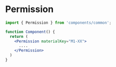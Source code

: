 # Permission

```jsx harmony
import { Permission } from 'components/common';

function Component() {
  return (
    <Permission materialKey="M1-XX">
      ....
    </Permission>  
  )
}

```